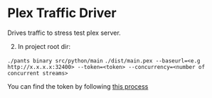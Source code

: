 # Plex Traffic Driver
Drives traffic to stress test plex server.


2. In project root dir:

  `./pants binary src/python/main`
  `./dist/main.pex --baseurl=<e.g http://x.x.x.x:32400> --token=<token> --concurrency=<number of concurrent streams>`

   You can find the token by following [this process](https://support.plex.tv/hc/en-us/articles/204059436-Finding-your-account-token-X-Plex-Token)
